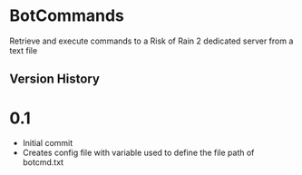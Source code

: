 # BotCommands
Retrieve and execute commands to a Risk of Rain 2 dedicated server from a text file

## Version History
# 0.1
- Initial commit
- Creates config file with variable used to define the file path of botcmd.txt
